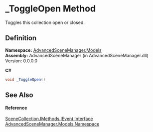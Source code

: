 # _ToggleOpen Method


Toggles this collection open or closed.



## Definition
**Namespace:** <a href="N_AdvancedSceneManager_Models">AdvancedSceneManager.Models</a>  
**Assembly:** AdvancedSceneManager (in AdvancedSceneManager.dll) Version: 0.0.0.0

**C#**
``` C#
void _ToggleOpen()
```



## See Also


#### Reference
<a href="T_AdvancedSceneManager_Models_SceneCollection_IMethods_IEvent">SceneCollection.IMethods.IEvent Interface</a>  
<a href="N_AdvancedSceneManager_Models">AdvancedSceneManager.Models Namespace</a>  
